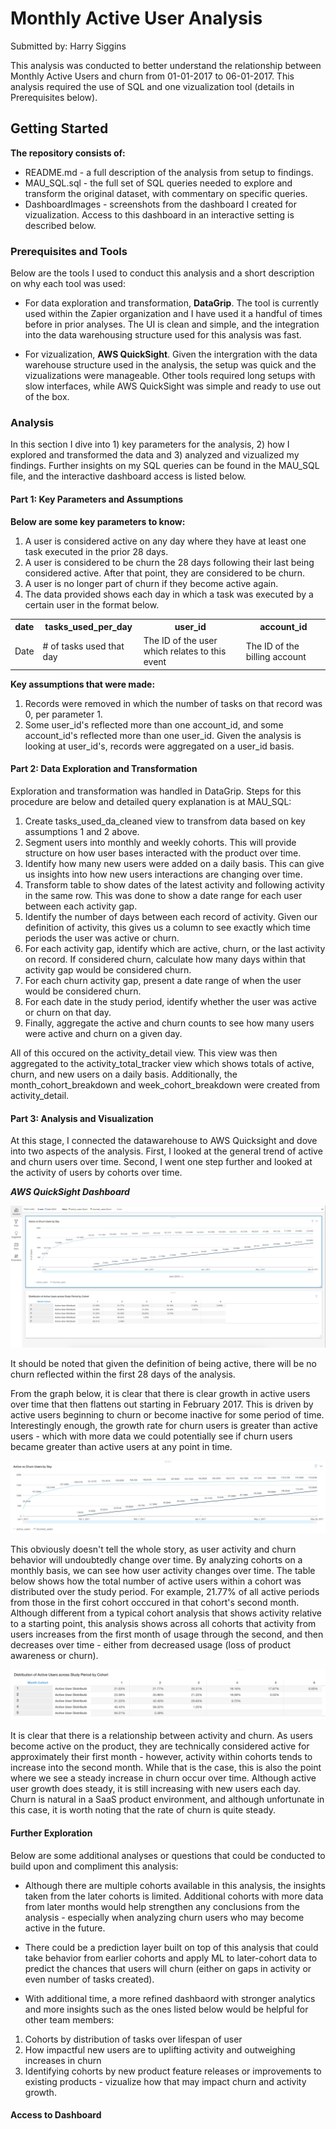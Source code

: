 # Monthly Active User Analysis
Submitted by: Harry Siggins

This analysis was conducted to better understand the relationship between Monthly Active Users and churn from 01-01-2017 to 06-01-2017. This analysis required the use of SQL and one vizualization tool (details in Prerequisites below).

## Getting Started

**The repository consists of:**

- README.md - a full description of the analysis from setup to findings.
- MAU_SQL.sql - the full set of SQL queries needed to explore and transform the original dataset, with commentary on specific queries.
- DashboardImages - screenshots from the dashboard I created for vizualization. Access to this dashboard in an interactive setting is described below.

### Prerequisites and Tools

Below are the tools I used to conduct this analysis and a short description on why each tool was used:

- For data exploration and transformation, **DataGrip**. The tool is currently used within the Zapier organization and I have used it a handful of times before in prior analyses. The UI is clean and simple, and the integration into the data warehousing structure used for this analysis was fast.

- For vizualization, **AWS QuickSight**. Given the intergration with the data warehouse structure used in the analysis, the setup was quick and the vizualizations were manageable. Other tools required long setups with slow interfaces, while AWS QuickSight was simple and ready to use out of the box.

### Analysis

In this section I dive into 1) key parameters for the analysis, 2) how I explored and transformed the data and 3) analyzed and vizualized my findings. Further insights on my SQL queries can be found in the MAU_SQL file, and the interactive dashboard access is listed below.

#### Part 1: Key Parameters and Assumptions

**Below are some key parameters to know:**

1. A user is considered active on any day where they have at least one task executed in the prior 28 days.
2. A user is considered to be churn the 28 days following their last being considered active. After that point, they are considered to be churn.
3. A user is no longer part of churn if they become active again.
4. The data provided shows each day in which a task was executed by a certain user in the format below.

<table>
  <tr>
    <th>date</th>
    <th>tasks_used_per_day</th>
    <th>user_id</th>
    <th>account_id</th>
  </tr>
  <tr>
    <td>Date</td>
    <td># of tasks used that day</td>
    <td>The ID of the user which relates to this event</td>
    <td>The ID of the billing account</td>
  </tr>
</table>

**Key assumptions that were made:**

1. Records were removed in which the number of tasks on that record was 0, per parameter 1.
2. Some user_id's reflected more than one account_id, and some account_id's reflected more than one user_id. Given the analysis is looking at user_id's, records were aggregated on a user_id basis.

#### Part 2: Data Exploration and Transformation

Exploration and transformation was handled in DataGrip. Steps for this procedure are below and detailed query explanation is at MAU_SQL:

1. Create tasks_used_da_cleaned view to transfrom data based on key assumptions 1 and 2 above.
2. Segment users into monthly and weekly cohorts. This will provide structure on how user bases interacted with the product over time.
3. Identify how many new users were added on a daily basis. This can give us insights into how new users interactions are changing over time.
4. Transform table to show dates of the latest activity and following activity in the same row. This was done to show a date range for each user between each activity gap.
5. Identify the number of days between each record of activity. Given our definition of activity, this gives us a column to see exactly which time periods the user was active or churn.
5. For each activity gap, identify which are active, churn, or the last activity on record. If considered churn, calculate how many days within that activity gap would be considered churn.
6. For each churn activity gap, present a date range of when the user would be considered churn.
7. For each date in the study period, identify whether the user was active or churn on that day.
8. Finally, aggregate the active and churn counts to see how many users were active and churn on a given day.

All of this occured on the activity_detail view. This view was then aggregated to the activity_total_tracker view which shows totals of active, churn, and new users on a daily basis. Additionally, the month_cohort_breakdown and week_cohort_breakdown were created from activity_detail.

#### Part 3: Analysis and Visualization

At this stage, I connected the datawarehouse to AWS Quicksight and dove into two aspects of the analysis. First, I looked at the general trend of active and churn users over time. Second, I went one step further and looked at the activity of users by cohorts over time.

***AWS QuickSight Dashboard***

![alt text](https://github.com/harrysiggins/zapier/blob/master/DashboardImages/Dashboard_Whole.png)

It should be noted that given the definition of being active, there will be no churn reflected within the first 28 days of the analysis.

From the graph below, it is clear that there is clear growth in active users over time that then flattens out starting in February 2017. This is driven by active users beginning to churn or become inactive for some period of time. Interestingly enough, the growth rate for churn users is greater than active users - which with more data we could potentially see if churn users became greater than active users at any point in time. 

![alt text](https://github.com/harrysiggins/zapier/blob/master/DashboardImages/Active%20vs%20Churn.png)

This obviously doesn't tell the whole story, as user activity and churn behavior will undoubtedly change over time. By analyzing cohorts on a monthly basis, we can see how user activity changes over time. The table below shows how the total number of active users within a cohort was distributed over the study period. For example, 21.77% of all active periods from those in the first cohort occcured in that cohort's second month. Although different from a typical cohort analysis that shows activity relative to a starting point, this analysis shows across all cohorts that activity from users increases from the first month of usage through the second, and then decreases over time - either from decreased usage (loss of product awareness or churn).

![alt text](https://github.com/harrysiggins/zapier/blob/master/DashboardImages/Cohort.png)

It is clear that there is a relationship between activity and churn. As users become active on the product, they are technically considered active for approximately their first month - however, activity within cohorts tends to increase into the second month. While that is the case, this is also the point where we see a steady increase in churn occur over time. Although active user growth does steady, it is still increasing with new users each day. Churn is natural in a SaaS product environment, and although unfortunate in this case, it is worth noting that the rate of churn is quite steady.

#### Further Exploration

Below are some additional analyses or questions that could be conducted to build upon and compliment this analysis:

- Although there are multiple cohorts available in this analysis, the insights taken from the later cohorts is limited. Additional cohorts with more data from later months would help strengthen any conclusions from the analysis - especially when analyzing churn users who may become active in the future.

- There could be a prediction layer built on top of this analysis that could take behavior from earlier cohorts and apply ML to later-cohort data to predict the chances that users will churn (either on gaps in activity or even number of tasks created).

- With additional time, a more refined dashbaord with stronger analytics and more insights such as the ones listed below would be helpful for other team members:
1. Cohorts by distribution of tasks over lifespan of user
2. How impactful new users are to uplifting activity and outweighing increases in churn
3. Identifying cohorts by new product feature releases or improvements to existing products - vizualize how that may impact churn and activity growth.

#### Access to Dashboard




